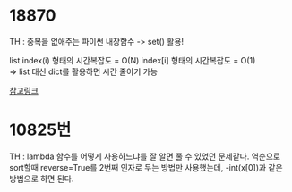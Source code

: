 # 18870

TH : 
중복을 없애주는 파이썬 내장함수 -> set() 활용!

list.index(i) 형태의 시간복잡도 = O(N)
index[i] 형태의 시간복잡도 = O(1)  
=> list 대신 dict를 활용하면 시간 줄이기 가능

[참고링크](https://gudwns1243.tistory.com/52)

# 10825번

TH : lambda 함수를 어떻게 사용하느냐를 잘 알면 풀 수 있었던 문제같다.
역순으로 sort할때 reverse=True를 2번째 인자로 두는 방법만 사용했는데, -int(x[0])과 같은 방법으로 하면 된다.

